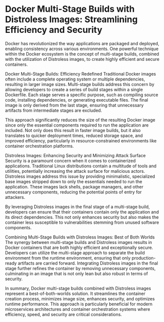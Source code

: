 # Docker Multi-Stage Builds with Distroless Images: Streamlining Efficiency and Security

Docker has revolutionized the way applications are packaged and deployed, enabling consistency across various environments. One powerful technique within the Docker ecosystem is the concept of multi-stage builds, combined with the utilization of Distroless images, to create highly efficient and secure containers.

Docker Multi-Stage Builds: Efficiency Redefined
Traditional Docker images often include a complete operating system or multiple dependencies, resulting in larger image sizes. Multi-stage builds address this concern by allowing developers to create a series of build stages within a single Dockerfile. Each stage serves a specific purpose, such as compiling source code, installing dependencies, or generating executable files. The final image is only derived from the last stage, ensuring that unnecessary artifacts from intermediate stages are excluded.

This approach significantly reduces the size of the resulting Docker image since only the essential components required to run the application are included. Not only does this result in faster image builds, but it also translates to quicker deployment times, reduced storage space, and improved efficiency, particularly in resource-constrained environments like container orchestration platforms.

Distroless Images: Enhancing Security and Minimizing Attack Surface
Security is a paramount concern when it comes to containerized applications. Traditional Linux distributions contain a multitude of tools and utilities, potentially increasing the attack surface for malicious actors. Distroless images address this issue by providing minimalistic, specialized base images stripped down to only the essentials needed to run the application. These images lack shells, package managers, and other unnecessary components, reducing the potential points of entry for attackers.

By leveraging Distroless images in the final stage of a multi-stage build, developers can ensure that their containers contain only the application and its direct dependencies. This not only enhances security but also makes the container less susceptible to vulnerabilities stemming from unused software components.

Combining Multi-Stage Builds with Distroless Images: Best of Both Worlds
The synergy between multi-stage builds and Distroless images results in Docker containers that are both highly efficient and exceptionally secure. Developers can utilize the multi-stage approach to separate the build environment from the runtime environment, ensuring that only production-ready artifacts are carried forward. Integrating Distroless images in the final stage further refines the container by removing unnecessary components, culminating in an image that is not only lean but also robust in terms of security.

In summary, Docker multi-stage builds combined with Distroless images represent a best-of-both-worlds solution. It streamlines the container creation process, minimizes image size, enhances security, and optimizes runtime performance. This approach is particularly beneficial for modern microservices architectures and container orchestration systems where efficiency, speed, and security are critical considerations.